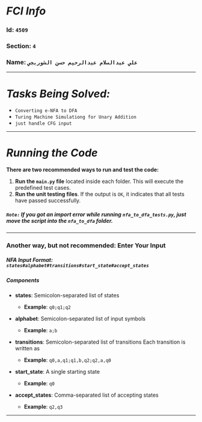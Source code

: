 # *FCI Info*
### **Id: `4509`**
### **Section: `4`**
### **Name: `علي عبدالسلام عبدالرحيم حسن الشوربجي`**
<hr>

# *Tasks Being Solved:*
* `Converting e-NFA to DFA`
* `Turing Machine Simulationg for Unary Addition `
* `just handle CFG input`
<hr>

# *Running the Code*

**There are two recommended ways to run and test the code:**

1. **Run the `main.py` file** located inside each folder. This will execute the predefined test cases.
2. **Run the unit testing files**. If the output is `OK`, it indicates that all tests have passed successfully.

##### `Note:` If you got an import error while running `nfa_to_dfa_tests.py`, just move the script into the `nfa_to_dfa` folder.
<hr>

### **Another way, but not recommended: Enter Your Input**

##### *NFA Input Format:* `states#alphabet#transitions#start_state#accept_states`

##### Components
- **states**: Semicolon-separated list of states  
  - **Example**: `q0;q1;q2`

- **alphabet**: Semicolon-separated list of input symbols  
  - **Example**: `a;b`

- **transitions**: Semicolon-separated list of transitions Each transition is written as
  - **Example**: `q0,a,q1;q1,b,q2;q2,a,q0`

- **start_state**: A single starting state  
  - **Example**: `q0`

- **accept_states**: Comma-separated list of accepting states  
  - **Example**: `q2,q3`
<hr>
